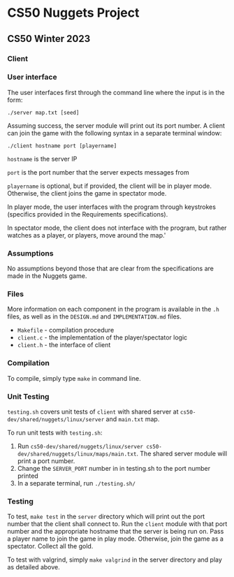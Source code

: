# CS50 Nuggets Project
## CS50 Winter 2023

### Client

### User interface

The user interfaces first through the command line where the input is in the form:
``` 
./server map.txt [seed]
```
Assuming success, the server module will print out its port number. A client can join the game with the following syntax in a separate terminal window:
```
./client hostname port [playername]
```
`hostname` is the server IP

`port` is the port number that the server expects messages from

`playername` is optional, but if provided, the client will be in player mode. Otherwise, the client joins the game in spectator mode.

In player mode, the user interfaces with the program through keystrokes (specifics provided in the Requirements specifications).

In spectator mode, the client does not interface with the program, but rather watches as a player, or players, move around the map.'


### Assumptions

No assumptions beyond those that are clear from the specifications are made in the Nuggets game.


### Files

More information on each component in the program is available in the `.h` files, as well as in the `DESIGN.md` and `IMPLEMENTATION.md` files.
* `Makefile` - compilation procedure
* `client.c` - the implementation of the player/spectator logic
* `client.h` - the interface of client


### Compilation


To compile, simply type `make` in command line.


### Unit Testing

`testing.sh` covers unit tests of  `client` with shared server at `cs50-dev/shared/nuggets/linux/server` and `main.txt` map.

To run unit tests with `testing.sh`:
1. Run `cs50-dev/shared/nuggets/linux/server cs50-dev/shared/nuggets/linux/maps/main.txt`. The shared server module will print a port number.
2. Change the `SERVER_PORT` number in in testing.sh to the port number printed
2. In a separate terminal, run `./testing.sh/`

### Testing


To test, `make test` in the `server` directory which will print out the port number that the client shall connect to. Run the `client` module with that port number and the appropriate hostname that the server is being run on. Pass a player name to join the game in play mode. Otherwise, join the game as a spectator. Collect all the gold. 
 
To test with valgrind, simply `make valgrind` in the server directory and play as detailed above.


